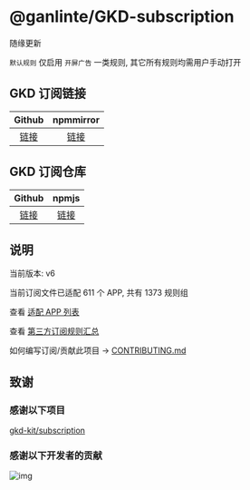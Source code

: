 # @ganlinte/GKD-subscription

随缘更新

`默认规则` 仅启用 `开屏广告` 一类规则, 其它所有规则均需用户手动打开


## GKD 订阅链接

|Github|npmmirror|
|:----:| :-----: |
|[链接](https://raw.githubusercontent.com/ganlinte/GKD-subscription/main/dist/ganlin_gkd.json5)|[链接](https://registry.npmmirror.com/@ganlinte/gkd-subscription/latest/files)|

## GKD 订阅仓库

|Github|npmjs|
|:----:|:---:|
|[链接](https://github.com/ganlinte/GKD-subscription)|[链接](https://www.npmjs.com/package/@ganlinte/gkd-subscription)|

## 说明

当前版本: v6

当前订阅文件已适配 611 个 APP, 共有 1373 规则组

查看 [适配 APP 列表](./AppList.md)

查看 [第三方订阅规则汇总](https://github.com/Adpro-Team/GKD_THS_List)

如何编写订阅/贡献此项目 -> [CONTRIBUTING.md](./CONTRIBUTING.md)

## 致谢

### 感谢以下项目

[gkd-kit/subscription](https://github.com/gkd-kit/subscription)

### 感谢以下开发者的贡献

![img](https://contrib.rocks/image?repo=ganlinte/GKD-subscription&_v=--VERSION--)
